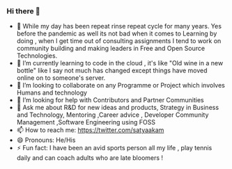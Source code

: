 ### Hi there 👋
- 🔭 While my day has been repeat rinse repeat cycle for many years. Yes before the pandemic as well its not bad when it comes to Learning by doing , when I get time out of consulting assignments I tend to work on community building and making leaders in Free and Open Source Technologies.
- 🌱 I’m currently learning to code in the cloud , it's like "Old wine in a new bottle" like I say not much has changed except things have moved online on to someone's server. 
- 👯 I’m looking to collaborate on any Programme or Project which involves Humans and technology
- 🤔 I’m looking for help with Contributors and Partner Communities 
- 💬 Ask me about R&D for new ideas and products, Strategy in Business and Technology,  Mentoring ,Career advice , Developer Community Management ,Software Engineering using FOSS
- 📫 How to reach me: https://twitter.com/satyaakam
- 😄 Pronouns: He/His
- ⚡ Fun fact: I have been an avid sports person all my life , play tennis daily and can coach adults who are late bloomers !